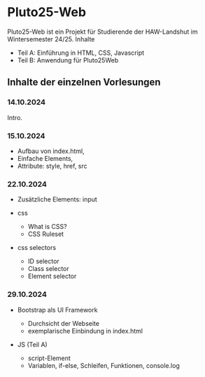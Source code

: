 # Pluto25-Web

Pluto25-Web ist ein Projekt für Studierende der HAW-Landshut im Wintersemester 24/25.
Inhalte
- Teil A: Einführung in HTML, CSS, Javascript
- Teil B: Anwendung für Pluto25Web

## Inhalte der einzelnen Vorlesungen

### 14.10.2024
Intro.

### 15.10.2024
- Aufbau von index.html,
- Einfache Elements, 
- Attribute: style, href, src

### 22.10.2024
- Zusätzliche Elements: input
- css
  - What is CSS? 
  - CSS Ruleset

- css selectors
  - ID selector
  - Class selector
  - Element  selector

### 29.10.2024
- Bootstrap als UI Framework
  - Durchsicht der Webseite
  - exemplarische Einbindung in index.html
  
- JS (Teil A)
  - script-Element
  - Variablen, if-else, Schleifen, Funktionen, console.log

